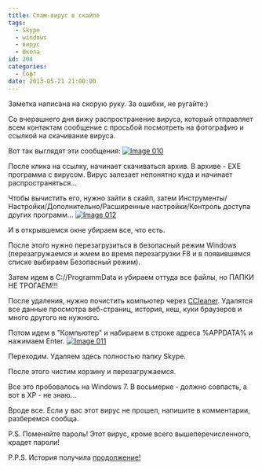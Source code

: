 ```yaml
---
title: Спам-вирус в скайпе
tags:
  - Skype
  - windows
  - вирус
  - Школа
id: 204
categories:
  - Софт
date: 2013-05-21 21:00:00
---
```


Заметка написана на скорую руку. За ошибки, не ругайте:)

Со вчерашнего дня вижу распространение вируса, который отправляет всем контактам сообщение с просьбой посмотреть на фотографию и ссылкой на скачивание вируса. <!--more-->

Вот так выглядят эти сообщения:
[![Image 010](http://atnartur.ru/wp-content/uploads/2013/05/Image-010.png)](http://atnartur.ru/wp-content/uploads/2013/05/Image-010.png)

После клика на ссылку, начинает скачиваться архив. В архиве - EXE программа с вирусом. Вирус залезает непонятно куда и начинает распространяться...

Чтобы вычистить его, нужно зайти в скайп, затем Инструменты/Настройки/Дополнительно/Расширенные настройки/Контроль доступа других программ...
[![Image 012](http://atnartur.ru/wp-content/uploads/2013/05/Image-012-300x257.png)](http://atnartur.ru/wp-content/uploads/2013/05/Image-012.png)

И в открывшемся окне убираем все, что есть.

После этого нужно перезагрузиться в безопасный режим Windows (перезагружаемся и жмем во время перезагрузки F8 и в появившемся списке выбираем Безопасный режим). 

Затем идем в C://ProgrammData и убираем оттуда все файлы, но ПАПКИ НЕ ТРОГАЕМ!!! 

После удаления, нужно почистить компьютер через [CCleaner](http://download.cnet.com/CCleaner/3000-18512_4-10315544.html?part=dl-&subj=dl&tag=button). Удалятся все данные просмотра веб-страниц, история, кеш, куки браузеров и много другого не нужного.

Потом идем в "Компьютер" и набираем в строке адреса %APPDATA% и нажимаем Enter.
[![Image 011](http://atnartur.ru/wp-content/uploads/2013/05/Image-011.png)](http://atnartur.ru/wp-content/uploads/2013/05/Image-011.png)

Переходим. Удаляем здесь полностью папку Skype.

После этого чистим корзину и перезагружаемся.

Все это пробовалось на Windows 7\. В восьмерке - должно совпасть, а вот в XP - не знаю...

Вроде все. Если у вас этот вирус не прошел, напишите в комментарии, разберемся сообща.

P.S. Поменяйте пароль! Этот вирус, кроме всего вышеперечисленного, крадет пароли!

P.P.S. История получила [продолжение!](http://atnartur.ru/virus-v-skaype-prodolzhenie/)